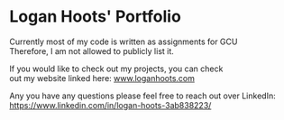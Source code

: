 # Logan Hoots' Portfolio #

Currently most of my code is written as assignments for GCU\
Therefore, I am not allowed to publicly list it.

If you would like to check out my projects, you can check\
  out my website linked here: www.loganhoots.com

Any you have any questions please feel free to reach out over LinkedIn:\
  https://www.linkedin.com/in/logan-hoots-3ab838223/
